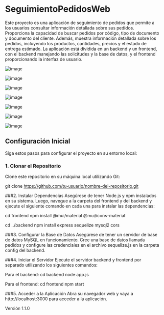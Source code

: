 # SeguimientoPedidosWeb

 Este proyecto es una aplicación de seguimiento de pedidos que permite a los usuarios consultar información detallada sobre sus pedidos. Proporciona la capacidad de buscar pedidos por código, tipo de documento y documento del cliente. Además, muestra información detallada sobre los pedidos, incluyendo los productos, cantidades, precios y el estado de entrega estimado. La aplicación está dividida en un backend y un frontend, con el backend manejando las solicitudes y la base de datos, y el frontend proporcionando la interfaz de usuario.

![image](https://github.com/SuarezSebastian2/SeguimientoPedidosWeb/assets/78248849/6b44087c-206c-4fad-8fc1-5d20df9751a2)

![image](https://github.com/SuarezSebastian2/SeguimientoPedidosWeb/assets/78248849/fbd99a09-a06c-4b42-915a-53cce0f2ba3b)

![image](https://github.com/SuarezSebastian2/SeguimientoPedidosWeb/assets/78248849/24863cf6-afa9-4591-a829-cfefdf12f32e)

![image](https://github.com/SuarezSebastian2/SeguimientoPedidosWeb/assets/78248849/ec3a805d-efff-4682-8789-67eaba881a8c)

![image](https://github.com/SuarezSebastian2/SeguimientoPedidosWeb/assets/78248849/0d17ea1a-f449-4c05-aaed-0428cc6509f7)

![image](https://github.com/SuarezSebastian2/SeguimientoPedidosWeb/assets/78248849/9ecda110-fb87-4764-9017-5c492d68deb6)

![image](https://github.com/SuarezSebastian2/SeguimientoPedidosWeb/assets/78248849/87f71d92-98e4-46b8-9b7e-821c1540ed3f)

## Configuración Inicial

Siga estos pasos para configurar el proyecto en su entorno local:

### 1. Clonar el Repositorio

Clone este repositorio en su máquina local utilizando Git:


git clone https://github.com/tu-usuario/nombre-del-repositorio.git

###2. Instalar Dependencias
Asegúrese de tener Node.js y npm instalados en su sistema. Luego, navegue a la carpeta del frontend y del backend y ejecute el siguiente comando en cada una para instalar las dependencias:

cd frontend
npm install
@mui/material
@mui/icons-material


cd ../backend
npm install
express
sequelize
mysql2
cors

###3. Configurar la Base de Datos
Asegúrese de tener un servidor de base de datos MySQL en funcionamiento. Cree una base de datos llamada pedidos y configure las credenciales en el archivo sequelize.js en la carpeta config del backend.

###4. Iniciar el Servidor
Ejecute el servidor backend y frontend por separado utilizando los siguientes comandos:

Para el backend:
cd backend
node app.js

Para el frontend:
cd frontend
npm start

###5. Acceder a la Aplicación
Abra su navegador web y vaya a http://localhost:3000 para acceder a la aplicación.

Versión 1.1.0 

